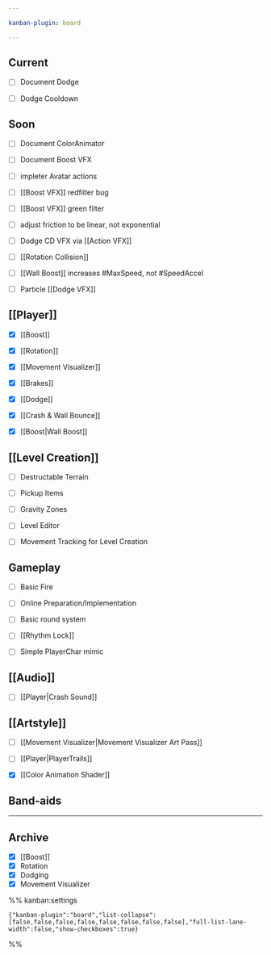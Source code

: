 ```yaml
---

kanban-plugin: board

---
```


## Current

- [ ] Document Dodge
- [ ] Dodge Cooldown


## Soon

- [ ] Document ColorAnimator
- [ ] Document Boost VFX
- [ ] impleter Avatar actions
- [ ] [[Boost VFX]] redfilter bug
- [ ] [[Boost VFX]] green filter
- [ ] adjust friction to be linear, not exponential
- [ ] Dodge CD VFX via [[Action VFX]]
- [ ] [[Rotation Collision]]
- [ ] [[Wall Boost]] increases #MaxSpeed, not #SpeedAccel
- [ ] Particle [[Dodge VFX]]


## [[Player]]

- [x] [[Boost]]
- [x] [[Rotation]]
- [x] [[Movement Visualizer]]
- [x] [[Brakes]]
- [x] [[Dodge]]
- [x] [[Crash & Wall Bounce]]
- [x] [[Boost|Wall Boost]]


## [[Level Creation]]

- [ ] Destructable Terrain
- [ ] Pickup Items
- [ ] Gravity Zones
- [ ] Level Editor
- [ ] Movement Tracking for Level Creation


## Gameplay

- [ ] Basic Fire
- [ ] Online Preparation/Implementation
- [ ] Basic round system
- [ ] [[Rhythm Lock]]
- [ ] Simple PlayerChar mimic


## [[Audio]]

- [ ] [[Player|Crash Sound]]


## [[Artstyle]]

- [ ] [[Movement Visualizer|Movement Visualizer Art Pass]]
- [ ] [[Player|PlayerTrails]]
- [x] [[Color Animation Shader]]


## Band-aids



***

## Archive

- [x] [[Boost]]
- [x] Rotation
- [x] Dodging
- [x] Movement Visualizer

%% kanban:settings
```
{"kanban-plugin":"board","list-collapse":[false,false,false,false,false,false,false,false],"full-list-lane-width":false,"show-checkboxes":true}
```
%%